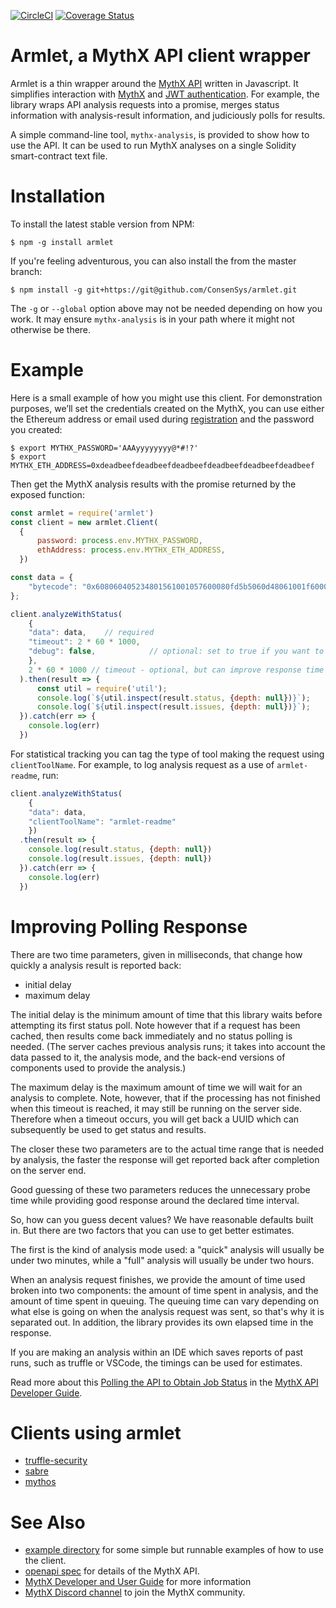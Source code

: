 [![CircleCI](https://circleci.com/gh/ConsenSys/armlet.svg?style=svg)](https://circleci.com/gh/ConsenSys/armlet)
[![Coverage Status](https://coveralls.io/repos/github/ConsenSys/armlet/badge.svg?branch=master)](https://coveralls.io/github/ConsenSys/armlet?branch=master)

# Armlet, a MythX API client wrapper

Armlet is a thin wrapper around the [MythX API](https://api.mythx.io/v1/openapi) written in Javascript. It simplifies interaction with [MythX](https://mythx.io/) and [JWT authentication](https://jwt.io/introduction/). For example, the library wraps API analysis requests into a promise, merges status information with analysis-result information, and judiciously polls for results.

A simple command-line tool, `mythx-analysis`, is provided to show how to use the API. It can be used to run MythX analyses on a single Solidity smart-contract text file.

# Installation

To install the latest stable version from NPM:

```
$ npm -g install armlet
```

If you're feeling adventurous, you can also install the from the master branch:

```
$ npm install -g git+https://git@github.com/ConsenSys/armlet.git
```

The `-g` or `--global` option above may not be needed depending on how you work. It may ensure `mythx-analysis` is in your path where it might not otherwise be there.

# Example

Here is a small example of how you might use this client. For demonstration purposes, we’ll set the credentials created on the MythX, you can use either the Ethereum address or email used during
[registration](https://docs.mythx.io/en/latest/main/getting-started.html#how-do-i-sign-up) and the password you created:


```console
$ export MYTHX_PASSWORD='AAAyyyyyyyy@*#!?'
$ export MYTHX_ETH_ADDRESS=0xdeadbeefdeadbeefdeadbeefdeadbeefdeadbeefdeadbeef
```

Then get the MythX analysis results with the promise returned by
the exposed function:

```javascript
const armlet = require('armlet')
const client = new armlet.Client(
  {
      password: process.env.MYTHX_PASSWORD,
      ethAddress: process.env.MYTHX_ETH_ADDRESS,
  })

const data = {
    "bytecode": "0x608060405234801561001057600080fd5b5060d48061001f6000396000f3fe608060405260043610603f576000357c0100000000000000000000000000000000000000000000000000000000900463ffffffff16806338d94193146044575b600080fd5b348015604f57600080fd5b50607960048036036020811015606457600080fd5b8101908080359060200190929190505050608f565b6040518082815260200191505060405180910390f35b600081600881101515609d57fe5b01600091509050548156fea165627a7a723058206f554b09240c9771a583534d72575fcfb4623ab4df3ddc139442047795fd383b0029",
};

client.analyzeWithStatus(
    {
	"data": data,    // required
	"timeout": 2 * 60 * 1000,  
	"debug": false,            // optional: set to true if you want to see what's going on
    },
    2 * 60 * 1000 // timeout - optional, but can improve response time
  ).then(result => {
	  const util = require('util');
	  console.log(`${util.inspect(result.status, {depth: null})}`);
	  console.log(`${util.inspect(result.issues, {depth: null})}`);
  }).catch(err => {
    console.log(err)
  })
```

For statistical tracking you can tag the type of tool making the request using `clientToolName`.
For example, to log analysis request as a use of `armlet-readme`, run:

```javascript
client.analyzeWithStatus(
    {
	"data": data,
	"clientToolName": "armlet-readme"
    })
  .then(result => {
    console.log(result.status, {depth: null})
    console.log(result.issues, {depth: null})
  }).catch(err => {
    console.log(err)
  })
```

# Improving Polling Response

There are two time parameters, given in milliseconds, that change how quickly a analysis result is reported back:

* initial delay
* maximum delay

The initial delay is the minimum amount of time that this library
waits before attempting its first status poll. Note however that if a
request has been cached, then results come back immediately and no
status polling is needed.  (The server caches previous analysis runs;
it takes into account the data passed to it, the analysis mode, and the
back-end versions of components used to provide the analysis.)

The maximum delay is the maximum amount of time we will wait for an
analysis to complete. Note, however, that if the processing has not
finished when this timeout is reached, it may still be running on the
server side. Therefore when a timeout occurs, you will get back a
UUID which can subsequently be used to get status and results.

The closer these two parameters are to the actual time range that is
needed by analysis, the faster the response will get reported back
after completion on the server end.

Good guessing of these two parameters reduces the
unnecessary probe time while providing good response around the declared
time interval.

So, how can you guess decent values? We have reasonable defaults built
in. But there are two factors that you can use to get better estimates.

The first is the kind of analysis mode used: a "quick" analysis will
usually be under two minutes, while a "full" analysis will usually be
under two hours.

When an analysis request finishes, we provide the amount of time used
broken into two components: the amount of time spent in analysis, and
the amount of time spent in queuing. The queuing time can vary
depending on what else is going on when the analysis request
was sent, so that's why it is separated out. In addition, the
library provides its own elapsed time in the response.

If you are making an analysis within an IDE which saves reports of
past runs, such as truffle or VSCode, the timings can be used for
estimates.

Read more about this [Polling the API to Obtain Job Status](https://docs.mythx.io/en/latest/main/building-security-tools-on-mythx.html?polling-the-api-to-obtain-job-status) in the [MythX API Developer Guide](https://docs.mythx.io/en/latest/main/building-security-tools-on-mythx.html).


# Clients using armlet

* [truffle-security](https://www.npmjs.com/package/truffle-security)
* [sabre](https://www.npmjs.com/package/sabre-mythx)
* [mythos](https://www.npmjs.com/package/mythos)

# See Also

* [example directory](https://github.com/ConsenSys/armlet/tree/master/example)
for some simple but runnable examples of how to use the client.
* [openapi spec](https://api.mythx.io/v1/openapi) for details of the MythX API.
* [MythX Developer and User Guide](https://docs.mythx.io) for more information
* [MythX Discord channel](https://discord.gg/kktn8Wt) to join the MythX community.
